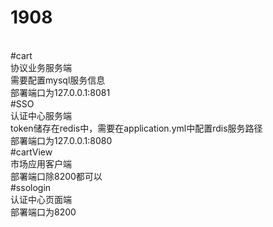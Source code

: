 # 1908
<br>
#cart 
<br>
协议业务服务端
<br>
需要配置mysql服务信息
<br>
部署端口为127.0.0.1:8081
<br>
#SSO
<br>
认证中心服务端
<br>
token储存在redis中，需要在application.yml中配置rdis服务路径
<br>
部署端口为127.0.0.1:8080
<br>
#cartView
<br>
市场应用客户端
<br>
部署端口除8200都可以
<br>
#ssologin
<br>
认证中心页面端
<br>
部署端口为8200
<br>
